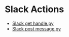 

 # Slack Actions 

* [Slack get handle.py](https://github.com/unskript/Awesome-CloudOps-Automation/tree/master/Slack/legos/slack_get_handle) 
* [Slack post message.py](https://github.com/unskript/Awesome-CloudOps-Automation/tree/master/Slack/legos/slack_post_message) 
